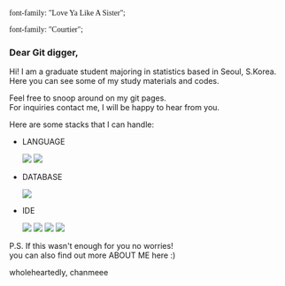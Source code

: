 <!DOCTYPE html>
<html>
  <head>
    <link href='http://fonts.googelapis.com/css?family=Love+Ya+Like+A+Sister' rel='stylesheet' type='text/css'>
    <style>
      .a {font-family: "Love Ya Like A Sister", cursive;}
      .b {font-family: "Courtier"}
    </style>
  </head>

  <body>
    <p class="a">font-family: "Love Ya Like A Sister";</p>
    <p class="b">font-family: "Courtier";</p>
  </body>

</html>

<h3>Dear Git digger,</h3>

<p>Hi! I am a graduate student majoring in statistics based in Seoul, S.Korea.  
Here you can see some of my study materials and codes.</br>
</p>

</body>
</html>

Feel free to snoop around on my git pages.  
For inquiries contact me, I will be happy to hear from you.  

Here are some stacks that I can handle:  
  
- LANGUAGE   
  
  <img src="https://img.shields.io/badge/Python-3776AB?style=flat-square&logo=Python&logoColor=white"/>
  <img src="https://img.shields.io/badge/R-276DC3?style=flat-square&logo=R&logoColor=white"/>
  
- DATABASE  
  
  <img src="https://img.shields.io/badge/MySQL-4479A1?style=flat-square&logo=MySQL&logoColor=white"/>

- IDE   

  <img src="https://img.shields.io/badge/Jupyter-F37626?style=flat-square&logo=Jupyter&logoColor=white"/>  
  <img src="https://img.shields.io/badge/Google Colab-F9AB00?style=flat-square&logo=GoogleColab&logoColor=white"/>
  <img src="https://img.shields.io/badge/VS Code-007ACC?style=flat-square&logo=VisualStudioCode&logoColor=white"/>
  <img src="https://img.shields.io/badge/PyCharm-000000?style=flat-square&logo=PyCharm&logoColor=white"/>

  
  
  
  
P.S. If this wasn't enough for you no worries!  
you can also find out more ABOUT ME here :)  

wholeheartedly, chanmeee  




<!--
<img src="https://img.shields.io/badge/R Studio-75AADB?style=flat-square&logo=RStudio&logoColor=white"/>
<img src="https://img.shields.io/badge/PyTorch-EE4C2C?style=flat-square&logo=PyTorch&logoColor=white"/> 
--> 

<!--
**chanmeee/chanmeee** is a ✨ _special_ ✨ repository because its `README.md` (this file) appears on your GitHub profile.

Here are some ideas to get you started:

- 🔭 I’m currently working on ...
- 🌱 I’m currently learning ...
- 👯 I’m looking to collaborate on ...
- 🤔 I’m looking for help with ...
- 💬 Ask me about ...
- 📫 How to reach me: ...
- 😄 Pronouns: ...
- ⚡ Fun fact: ...
-->
